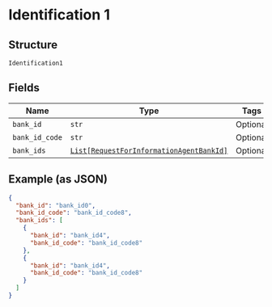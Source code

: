 
# Identification 1

## Structure

`Identification1`

## Fields

| Name | Type | Tags | Description |
|  --- | --- | --- | --- |
| `bank_id` | `str` | Optional | - |
| `bank_id_code` | `str` | Optional | - |
| `bank_ids` | [`List[RequestForInformationAgentBankId]`](../../doc/models/request-for-information-agent-bank-id.md) | Optional | - |

## Example (as JSON)

```json
{
  "bank_id": "bank_id0",
  "bank_id_code": "bank_id_code8",
  "bank_ids": [
    {
      "bank_id": "bank_id4",
      "bank_id_code": "bank_id_code8"
    },
    {
      "bank_id": "bank_id4",
      "bank_id_code": "bank_id_code8"
    }
  ]
}
```

